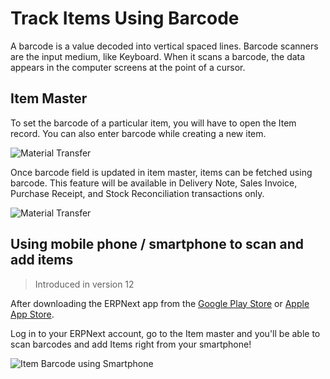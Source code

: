 <!-- add-breadcrumbs -->
# Track Items Using Barcode

A barcode is a value decoded into vertical spaced lines. Barcode scanners are the input medium, like Keyboard. When it scans a barcode, the data appears in the computer screens at the point of a cursor.

## Item Master

To set the barcode of a particular item, you will have to open the Item record. You can also enter barcode while creating a new item.

<img alt="Material Transfer" class="screenshot" src="{{docs_base_url}}/v12/assets/img/articles/barcode-item-master.png">

Once barcode field is updated in item master, items can be fetched using barcode. This feature will be available in Delivery Note, Sales Invoice, Purchase Receipt, and Stock Reconciliation transactions only.

<img alt="Material Transfer" class="screenshot" src="{{docs_base_url}}/v12/assets/img/articles/barcode-item-selection.gif">

## Using mobile phone / smartphone to scan and add items

> Introduced in version 12

After downloading the ERPNext app from the [Google Play Store](https://play.google.com/store/apps/details?id=io.frappe.mobile&hl=en) or [Apple App Store](https://apps.apple.com/us/app/erpnext/id1027318091). 

Log in to your ERPNext account, go to the Item master and you'll be able to scan barcodes and add Items right from your smartphone!

![Item Barcode using Smartphone](/docs/v12/assets/img/articles/item-barcode-phone.gif)